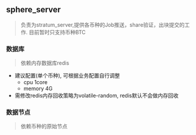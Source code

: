 ## sphere_server
> 负责为stratum_server,提供各币种的Job推送，share验证，出块提交的工作.
> 目前暂时只支持币种BTC

### 数据库
> 依赖内存数据库redis
- 建议配置(单个币种), 可根据业务配置自行调整
    - cpu 1core
    - memory 4G
- 需修改redis内存回收策略为volatile-random, redis默认不会做内存回收

### 数据节点
> 依赖币种的原始节点